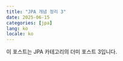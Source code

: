 ```yaml
---
title: "JPA 개념 정리 3"
date: 2025-06-15
categories: [jpa]
lang: ko
locale: ko
---
```

이 포스트는 JPA 카테고리의 더미 포스트 3입니다.
